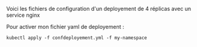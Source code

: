 Voici les fichiers de configuration d'un deployement de 4 réplicas avec un service nginx

Pour activer mon fichier yaml de deployement : 

```
kubectl apply -f confdeployement.yml -f my-namespace

